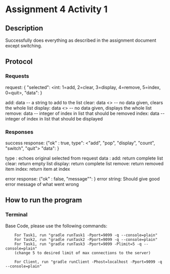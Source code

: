 # Assignment 4 Activity 1
## Description
Successfully does everything as described in the assignment document except switching. 

## Protocol

### Requests
request: { "selected": <int: 1=add, 2=clear, 3=display, 4=remove, 5=index,
0=quit>, "data": <thing to send>}

  add: data <string> -- a string to add to the list
  clear: data <> -- no data given, clears the whole list
  display: data <> -- no data given, displays the whole list
  remove: data <int> -- integer of index in list that should be removed
  index: data <int> -- integer of index in list that should be displayed

### Responses

success response: {"ok" : true, type": <"add",
"pop", "display", "count", "switch", "quit"> "data": <thing to return> }

type <String>: echoes original selected from request
data <string>: 
    add: return complete list
    clear: return empty list
    display: return complete list
    remove: return removed item
    index: return item at index


error response: {"ok" : false, "message"": <error string> }
error string: Should give good error message of what went wrong


## How to run the program
### Terminal
Base Code, please use the following commands:
```
    For Task1, run "gradle runTask1 -Pport=9099 -q --console=plain"
    For Task2, run "gradle runTask2 -Pport=9099 -q --console=plain"
    For Task1, run "gradle runTask3 -Pport=9099 -Plimit=5 -q --console=plain"
    (change 5 to desired limit of max connections to the server)
```
```   
    For Client, run "gradle runClient -Phost=localhost -Pport=9099 -q --console=plain"
```   



